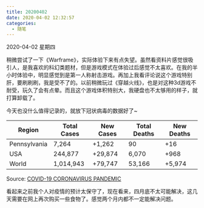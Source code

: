 ```yaml
---
title: 20200402
date: 2020-04-02 12:32:57
categories:
  - 随笔
---
```

2020-04-02 星期四

稍微尝试了一下《Warframe》，实际体验下来有点失望。虽然看资料片感觉很吸引人，是我喜欢的科幻类题材，但是游戏模式在体验过后感觉不太喜欢。在我的半小时体验中，明显感觉到是第一人称射击游戏。再加上我看评论说这个游戏特别肝，要刷刷刷，我是受不了的。以前稍微玩过《穿越火线》，也是对这种3d游戏不耐受，玩久了会有点晕。而且这个游戏体积特别大，我硬盘也不太够用的样子，就打算卸载了。

今天也没什么值得记录的，就放下冠状病毒的数据好了~

| Region       | Total Cases | New Cases | Total Deaths | New Deaths |
|--------------|-------------|-----------|--------------|------------|
| Pennsylvania | 7,264       | +1,262    | 90           | +16        |
| USA          | 244,877     | +29,874   | 6,070        | +968       |
| World        | 1,014,943   | +79,747   | 53,166       | +5,974     |

Source: [COVID-19 CORONAVIRUS PANDEMIC](https://www.worldometers.info/coronavirus/)

看起来之前我个人对疫情的预计太保守了，现在看来，四月底不太可能解决，这几天需要在网上再次购买一些食物了。感觉两个月内都不一定能解决问题。
